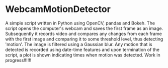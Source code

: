 # WebcamMotionDetector

A simple script written in Python using OpenCV, pandas and Bokeh. The script opens the computer's webcam and saves the first frame as an image. Subsequently it records video and compares
any changes from each frame with the first image and comparing it to some threshold level, thus detecting 'motion'. The image is filtered using a Gaussian blur. Any motion that is detected
is recorded using date-time features and upon termination of the script, a plot is shown indicating times when motion was detected. Work in progress!!!!!!
